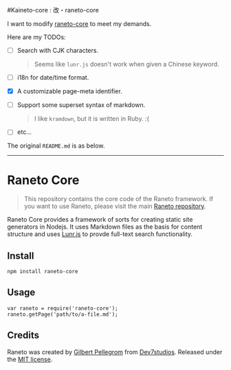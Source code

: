 #Kaineto-core : 改・raneto-core

I want to modify [raneto-core](https://github.com/gilbitron/Raneto-Core) to meet my demands.

Here are my TODOs:

 * [ ] Search with CJK characters.

     > Seems like `lunr.js` doesn't work when given a Chinese keyword.

 * [ ] i18n for date/time format.
 * [x] A customizable page-meta identifier.
 * [ ] Support some superset syntax of markdown.

     > I like `kramdown`, but it is written in Ruby. :(

 * [ ] etc...


The original `README.md` is as below.

- - - -

# Raneto Core

> This repository contains the core code of the Raneto framework. If you want to use Raneto, please visit the main [Raneto repository](https://github.com/gilbitron/Raneto).

Raneto Core provides a framework of sorts for creating static site generators in Nodejs. It uses Markdown files as the basis for content structure and uses [Lunr.js](http://lunrjs.com) to provde full-text search functionality.

## Install

    npm install raneto-core

## Usage

```
var raneto = require('raneto-core');
raneto.getPage('path/to/a-file.md');
```

## Credits

Raneto was created by [Gilbert Pellegrom](http://gilbert.pellegrom.me) from
[Dev7studios](http://dev7studios.com). Released under the [MIT license](https://raw.githubusercontent.com/gilbitron/Raneto-Core/master/LICENSE).
